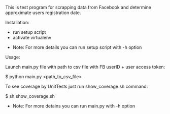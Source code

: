 This is test program for scrapping data from Facebook and determine approximate
users registration date.



Installation:

 - run setup script
 - activate virtualenv

* Note:
 For more details you can run setup script with -h option



Usage:

Launch main.py file with path to csv file with FB userID + user access token:

 $ python main.py <path_to_csv_file>

To see coverage by UnitTests just run show_coverage.sh command:

 $ sh show_coverage.sh

* Note:
 For more detains you can run main.py with -h option
